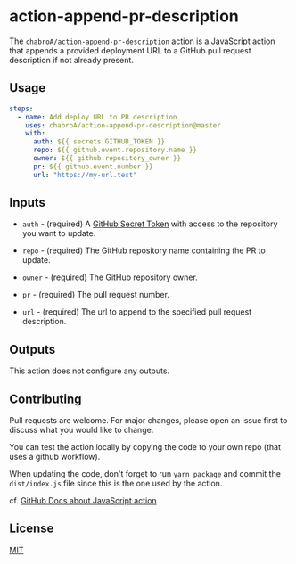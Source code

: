 # action-append-pr-description

The `chabroA/action-append-pr-description` action is a JavaScript action that appends a provided deployment URL to a GitHub pull request description if not already present.

## Usage

```yaml
steps:
  - name: Add deploy URL to PR description
    uses: chabroA/action-append-pr-description@master
    with:
      auth: ${{ secrets.GITHUB_TOKEN }}
      repo: ${{ github.event.repository.name }}
      owner: ${{ github.repository_owner }}
      pr: ${{ github.event.number }}
      url: "https://my-url.test"
```

## Inputs

- `auth` - (required) A [GitHub Secret Token](https://docs.github.com/en/actions/reference/authentication-in-a-workflow) with access to the repository you want to update.

- `repo` - (required) The GitHub repository name containing the PR to update.

- `owner` - (required) The GitHub repository owner.

- `pr` - (required) The pull request number.

- `url` - (required) The url to append to the specified pull request description.

## Outputs

This action does not configure any outputs.

## Contributing

Pull requests are welcome. For major changes, please open an issue first to discuss what you would like to change.

You can test the action locally by copying the code to your own repo (that uses a github workflow).

When updating the code, don't forget to run `yarn package` and commit the `dist/index.js` file since this is the one used by the action.

cf. [GitHub Docs about JavaScript action](https://docs.github.com/en/actions/creating-actions/creating-a-javascript-action)

## License

[MIT](./LICENSE.md)
